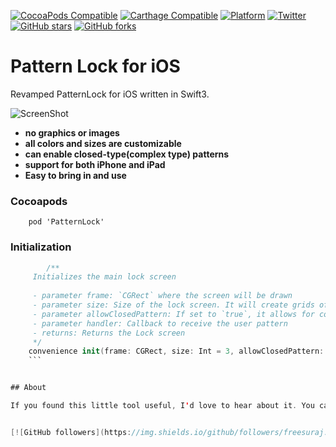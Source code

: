 [![CocoaPods Compatible](https://img.shields.io/cocoapods/v/PatternLock.svg)](http://cocoadocs.org/docsets/PatternLock/)
[![Carthage Compatible](https://img.shields.io/badge/Carthage-compatible-4BC51D.svg?style=flat)](https://github.com/Carthage/Carthage)
[![Platform](https://img.shields.io/cocoapods/p/PatternLock.svg?style=flat)](http://cocoadocs.org/docsets/PatternLock)
[![Twitter](https://img.shields.io/badge/twitter-@iosCook-blue.svg?style=flat)](http://twitter.com/iosCook)
[![GitHub stars](https://img.shields.io/github/stars/freesuraj/patternlock.svg?style=social&label=Star)](https://github.com/freesuraj/SPPatternlock)
[![GitHub forks](https://img.shields.io/github/forks/freesuraj/patternlock.svg?style=social&label=Fork)](https://github.com/freesuraj/SPPatternlock)

Pattern Lock for iOS
========================
Revamped PatternLock for iOS written in Swift3.

![ScreenShot](https://github.com/freesuraj/SPPatternLock/blob/Swift/Examples/patternLock.png?raw=true)


* **no graphics or images**
* **all colors and sizes are customizable**
* **can enable closed-type(complex type) patterns**
* **support for both iPhone and iPad**
* **Easy to bring in and use**

### Cocoapods
		pod 'PatternLock'
### Initialization

```swift
		/**
     Initializes the main lock screen
     
     - parameter frame: `CGRect` where the screen will be drawn
     - parameter size: Size of the lock screen. It will create grids of size X size. Default value is 3
     - parameter allowClosedPattern: If set to `true`, it allows for complicated pattern. Otherwise a circle can't be used twice for a pattern
     - parameter handler: Callback to receive the user pattern
     - returns: Returns the Lock screen
     */
    convenience init(frame: CGRect, size: Int = 3, allowClosedPattern: Bool = true, handler: PatternHandlerBlock? = nil)
    ```


## About

If you found this little tool useful, I'd love to hear about it. You can also follow me on Twitter at [@iosCook](https://twitter.com/ioscook)


[![GitHub followers](https://img.shields.io/github/followers/freesuraj.svg?style=social&label=Follow)](https://github.com/freesuraj)